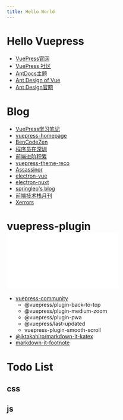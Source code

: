 ```yaml
---
title: Hello World
---
```

# Hello Vuepress <a-icon type="ant-design" />

- [VuePress官网](https://vuepress.vuejs.org/zh/)
- [VuePress 社区](https://vuepress.github.io/zh/)
- [AntDocs主题](https://antdocs.seeyoz.cn/)
- [Ant Design of Vue](https://www.antdv.com/docs/vue/introduce-cn/)
- [Ant Design官网](https://ant.design/components/overview-cn/)

# Blog <a-icon type="book" />

- [VuePress学习笔记](https://yangjh.gitee.io/vuepress/)
- [vuepress-homepage](https://github.com/mtobeiyf/vuepress-homepage)
- [BenCodeZen](https://www.bencodezen.io/)
- [程序员在深圳](http://yaje.fun/)
- [前端进阶积累](http://obkoro1.com/web_accumulate/)
- [vuepress-theme-reco](https://vuepress-theme-reco.recoluan.com/)
- [Assassinor](https://assassinor.github.io/notes/)
- [electron-vue](https://simulatedgreg.gitbooks.io/electron-vue/content/cn/)
- [electron-nuxt](https://github.com/michalzaq12/electron-nuxt)
- [springleo's blog](https://lq782655835.github.io/blogs/)
- [前端技术栈月刊](https://xiaoluoboding.github.io/monthly/)
- [Xerrors](https://www.xerrors.fun/)

#  vuepress-plugin <span class = "imgsvg"> <embed src="/icons/extension.svg" type="image/svg+xml" /></span>

- [vuepress-community](https://github.com/vuepress/vuepress-community)
  - @vuepress/plugin-back-to-top
  - @vuepress/plugin-medium-zoom
  - @vuepress/plugin-pwa
  - @vuepress/last-updated
  - vuepress-plugin-smooth-scroll
- [@iktakahiro/markdown-it-katex](https://github.com/iktakahiro/markdown-it-katex)
- [markdown-it-footnote](https://github.com/markdown-it/markdown-it-footnote)

# Todo List

## css

<div style="text-align:center;font-size:1.5em;font-weight: bold;">
<i class="iconfont icon-hua2" style="color:#FF0000" ></i>
<i class="iconfont icon-hua2" style="color:#FF7F00"></i>
<i class="iconfont icon-hua2" style="color:#FFFF00" ></i>
<i class="iconfont icon-hua2" style="color:#00FF00" ></i>
<i class="iconfont icon-hua2" style="color:#00FFFF" ></i>
<i class="iconfont icon-hua2" style="color:#0000FF" ></i>
<i class="iconfont icon-hua2" style="color:#8B00FF" ></i>
</div>

## js

<div style="text-align:center;font-size:1.5em;font-weight: bold;" >
<svg class="icon" aria-hidden="true" font-size= "44px" style="color : #FF0000">
<use xlink:href="#icon-hua2"></use>
</svg>
<svg class="icon" aria-hidden="true" font-size= "44px" style="color : #FF7F00">
<use xlink:href="#icon-hua2"></use>
</svg>
<svg class="icon" aria-hidden="true" font-size= "44px" style="color : #FFFF00">
<use xlink:href="#icon-hua2"></use>
</svg>
<svg class="icon" aria-hidden="true" font-size= "44px" style="color : #00FF00 ">
<use xlink:href="#icon-hua2"></use>
</svg>
<svg class="icon" aria-hidden="true" font-size= "44px" style="color :  #00FFFF ">
<use xlink:href="#icon-hua2"></use>
</svg>
<svg class="icon" aria-hidden="true" font-size= "44px" style="color : #0000FF">
<use xlink:href="#icon-hua2"></use>
</svg>
<svg class="icon" aria-hidden="true" font-size= "44px" style="color : #8B00FF">
<use xlink:href="#icon-hua2"></use>
</svg>
</div>

<style lang="stylus">
.imgsvg   img 
.imgsvg   embed 
.imgsvg   object
  width 30px
  cursor pointer
.icon
  width 1em
  height 1em
  vertical-align -0.15em
  fill currentColor
  overflow hidden
</style>

